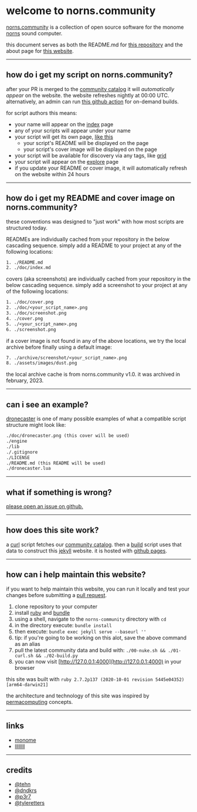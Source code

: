 # welcome to norns.community

[norns.community](https://norns.community) is a collection of open source software for the monome [norns](https://monome.org/docs/norns) sound computer.

this document serves as both the README.md for [this repository](https://github.com/monome-community/norns-community) and the about page for [this website](https://norns.community/about).

---

## how do i get my script on norns.community?

after your PR is merged to the [community catalog](https://github.com/monome/norns-community) it will *automatically appear* on the website. the website refreshes nightly at 00:00 UTC. alternatively, an admin can run [this github action](https://github.com/monome-community/norns-community/actions/workflows/build.yml) for on-demand builds.

for script authors this means:

- your name will appear on the [index](https://norns.community) page
- any of your scripts will appear under your name
- your script will get its own page, [like this](https://norns.community/3d)
  - your script's README will be displayed on the page
  - your script's cover image will be displayed on the page
- your script will be available for discovery via any tags, like [grid](https://norns.community/tag/grid)
- your script will appear on the [explore](https://norns.community/explore) page
- if you update your README or cover image, it will automatically refresh on the website within 24 hours

---

## how do i get my README and cover image on norns.community?

these conventions was designed to "just work" with how most scripts are structured today.

READMEs are individually cached from your repository in the below cascading sequence. simply add a README to your project at any of the following locations:

```txt
1. ./README.md
2. ./doc/index.md
```

covers (aka screenshots) are individually cached from your repository in the below cascading sequence. simply add a screenshot to your project at any of the following locations:

```txt
1. ./doc/cover.png
2. ./doc/<your_script_name>.png
3. ./doc/screenshot.png
4. ./cover.png
5. ./<your_script_name>.png
6. ./screenshot.png
```

if a cover image is not found in any of the above locations, we try the local archive before finally using a default image:

```txt
7. ./archive/screenshot/<your_script_name>.png
8. ./assets/images/dust.png
```

the local archive cache is from norns.community v1.0. it was archived in february, 2023.

---

## can i see an example?

[dronecaster](https://github.com/northern-information/dronecaster) is one of many possible examples of what a compatible script structure might look like:

```txt
./doc/dronecaster.png (this cover will be used)
./engine
./lib
./.gitignore
./LICENSE
./README.md (this README will be used)
./dronecaster.lua
```

---

## what if something is wrong?

[please open an issue on github.](https://github.com/monome-community/norns-community/issues)

---

## how does this site work?

a [curl](https://github.com/monome-community/norns-community/blob/main/01-curl.sh) script fetches our [community catalog](https://github.com/monome/norns-community). then a [build](https://github.com/monome-community/norns-community/blob/main/02-build.py) script uses that data to construct this [jekyll](https://jekyllrb.com) website. it is hosted with [github pages](https://pages.github.com).

---

## how can i help maintain this website?

if you want to help maintain this website, you can run it locally and test your changes before submitting a [pull request](https://github.com/monome-community/norns-community/pulls).

1. clone repository to your computer
2. install [ruby](https://www.ruby-lang.org/en/) and [bundle](https://bundler.io/)
3. using a shell, navigate to the `norns-community` directory with `cd`
4. in the directory execute: `bundle install`
5. then execute: `bundle exec jekyll serve --baseurl ''`
6. tip: if you're going to be working on this alot, save the above command as an alias
7. pull the latest community data and build with: `./00-nuke.sh && ./01-curl.sh && ./02-build.py`
8. you can now visit [http://127.0.0.1:4000](http://127.0.0.1:4000) in your browser

this site was built with `ruby 2.7.2p137 (2020-10-01 revision 5445e04352) [arm64-darwin21]`

the architecture and technology of this site was inspired by [permacomputing](https://permacomputing.net/) concepts.

---

## links

- [monome](https://monome.org)
- [llllllll](https://llllllll.co)

---

## credits

- [@tehn](https://github.com/tehn)
- [@dndkrs](https://github.com/dndkrs)
- [@p3r7](https://github.com/p3r7)
- [@tyleretters](https://github.com/tyleretters)
